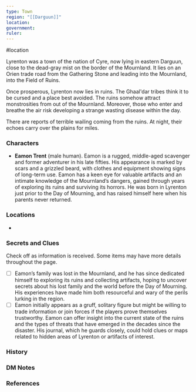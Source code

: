 ```yaml
---
type: Town
region: "[[Darguun]]"
location: 
government: 
ruler:
---
```


 #location

Lyrenton was a town of the nation of Cyre, now lying in eastern Darguun, close to the dead-gray mist on the border of the Mournland. It lies on an Orien trade road from the Gathering Stone and leading into the Mournland, into the Field of Ruins.

Once prosperous, Lyrenton now lies in ruins. The Ghaal'dar tribes think it to be cursed and a place best avoided. The ruins somehow attract monstrosities from out of the Mournland. Moreover, those who enter and breathe the air risk developing a strange wasting disease within the day.

There are reports of terrible wailing coming from the ruins. At night, their echoes carry over the plains for miles.

### Characters

* **Eamon Trent** (male human). Eamon is a rugged, middle-aged scavenger and former adventurer in his late fifties. His appearance is marked by scars and a grizzled beard, with clothes and equipment showing signs of long-term use. Eamon has a keen eye for valuable artifacts and an intimate knowledge of the Mournland’s dangers, gained through years of exploring its ruins and surviving its horrors. He was born in Lyrenton just prior to the Day of Mourning, and has raised himself here when his parents never returned.

### Locations

* 

### Secrets and Clues
Check off as information is received. Some items may have more details throughout the page.

 - [ ]   Eamon’s family was lost in the Mournland, and he has since dedicated himself to exploring its ruins and collecting artifacts, hoping to uncover secrets about his lost family and the world before the Day of Mourning. His experiences have made him both resourceful and wary of the perils lurking in the region.
 - [ ]   Eamon initially appears as a gruff, solitary figure but might be willing to trade information or join forces if the players prove themselves trustworthy. Eamon can offer insight into the current state of the ruins and the types of threats that have emerged in the decades since the disaster. His journal, which he guards closely, could hold clues or maps related to hidden areas of Lyrenton or artifacts of interest.

### History



### DM Notes



### References
